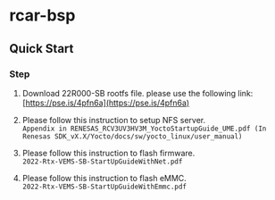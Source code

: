 # rcar-bsp


## Quick Start


### Step

1. Download 22R000-SB rootfs file. please use the following link:  
   [https://pse.is/4pfn6a](https://pse.is/4pfn6a)

1. Please follow this instruction to setup NFS server.  
  `Appendix in RENESAS_RCV3UV3HV3M_YoctoStartupGuide_UME.pdf (In Renesas SDK_vX.X/Yocto/docs/sw/yocto_linux/user_manual)`

1. Please follow this instruction to flash firmware.  
  `2022-Rtx-VEMS-SB-StartUpGuideWithNet.pdf`

1. Please follow this instruction to flash eMMC.  
  `2022-Rtx-VEMS-SB-StartUpGuideWithEmmc.pdf`
